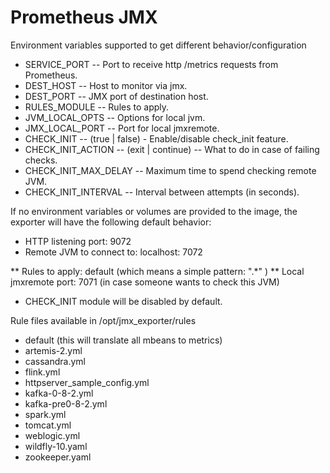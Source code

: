 # Prometheus JMX

Environment variables supported to get different behavior/configuration

* SERVICE_PORT -- Port to receive http /metrics requests from Prometheus.
* DEST_HOST -- Host to monitor via jmx.
* DEST_PORT -- JMX port of destination host.
* RULES_MODULE -- Rules to apply.
* JVM_LOCAL_OPTS -- Options for local jvm.
* JMX_LOCAL_PORT -- Port for local jmxremote.
* CHECK_INIT -- (true | false) - Enable/disable check_init feature.
* CHECK_INIT_ACTION -- (exit | continue) -- What to do in case of failing checks.
* CHECK_INIT_MAX_DELAY --  Maximum time to spend checking remote JVM.
* CHECK_INIT_INTERVAL -- Interval between attempts (in seconds).

If no environment variables or volumes are provided to the image, the exporter
will have the following default behavior:

* HTTP listening port: 9072
* Remote JVM to connect to: localhost: 7072

** Rules to apply: default (which means a simple pattern: ".\*" )
** Local jmxremote port: 7071 (in case someone wants to check this JVM)

* CHECK_INIT module will be disabled by default.

Rule files available in /opt/jmx_exporter/rules

  * default (this will translate all mbeans to metrics)
  * artemis-2.yml
  * cassandra.yml
  * flink.yml
  * httpserver_sample_config.yml
  * kafka-0-8-2.yml
  * kafka-pre0-8-2.yml
  * spark.yml
  * tomcat.yml
  * weblogic.yml
  * wildfly-10.yaml
  * zookeeper.yaml
